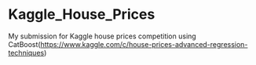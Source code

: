 # Kaggle_House_Prices
My submission for Kaggle house prices competition using CatBoost(https://www.kaggle.com/c/house-prices-advanced-regression-techniques)
